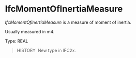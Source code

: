 IfcMomentOfInertiaMeasure
=========================

_IfcMomentOfInertiaMeasure_ is a measure of moment of inertia.

Usually measured in m4.

Type: REAL

> HISTORY&nbsp; New type in IFC2x.
